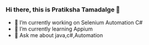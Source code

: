 ### Hi there, this is Pratiksha Tamadalge 👋

<!--
**pratikshatamadalge/pratikshatamadalge** is a ✨ _special_ ✨ repository because its `README.md` (this file) appears on your GitHub profile.
-->

- 🔭 I’m currently working on Selenium Automation C#
- 🌱 I’m currently learning Appium
- 💬 Ask me about java,c#,Automation
